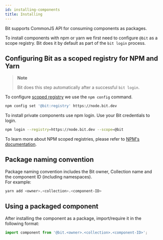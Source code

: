 ```yaml
---
id: installing-components
title: Installing
---
```


Bit supports CommonJS API for consuming components as packages.

To install components with npm or yarn we first need to configure `@bit` as a scope registry. Bit does it by default as part of the `bit login` process.

## Configuring Bit as a scoped registry for NPM and Yarn

> **Note**
>
> Bit does this step automatically after a successful `bit login`.

To configure [scoped registry](https://docs.npmjs.com/misc/scope#associating-a-scope-with-a-registry) we use the `npm config` command.

```bash
npm config set '@bit:registry' https://node.bit.dev
```

To install private components use npm login. Use your Bit credentials to login.

```bash
npm login --registry=https://node.bit.dev --scope=@bit
```

To learn more about NPM scoped registries, please refer to [NPM's documentation](https://docs.npmjs.com/misc/scope#associating-a-scope-with-a-registry).

## Package naming convention

Package naming convention includes the Bit owner, Collection name and the component ID (including namespaces).  
For example:

```bash
yarn add <owner>.<collection>.<component-ID>
```

## Using a packaged component

After installing the component as a package, import/require it in the following format:

```js
import component from '@bit.<owner>.<collection>.<component-ID>';
```